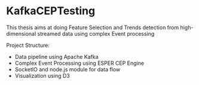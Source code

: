 # KafkaCEPTesting

This thesis aims at doing Feature Selection and Trends detection from high-dimensional streamed data using complex Event processing

Project Structure:
* Data pipeline using Apache Kafka
* Complex Event Processing using ESPER CEP Engine
* SocketIO and node.js module for data flow
* Visualization using D3
